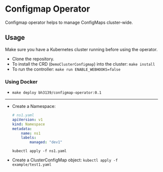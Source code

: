 # Configmap Operator
Configmap operator helps to manage ConfigMaps cluster-wide.

## Usage
Make sure you have a Kubernetes cluster running before using the operator.
* Clone the repository.
* To install the CRD (`DemoClusterConfigmap`) into the cluster: `make install`
* To run the controller: `make run ENABLE_WEBHOOKS=false`

### Using Docker
* `make deploy bh3139/configmap-operator:0.1`

---
* Create a Namespace:
    ```yaml
    # ns1.yaml
    apiVersion: v1
    kind: Namespace
    metadata:
        name: ns1
        labels:
            managed: "dev1"
    ```
  `kubectl apply -f ns1.yaml`

* Create a ClusterConfigMap object: `kubectl apply -f example/test1.yaml`